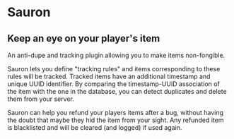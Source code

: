 # Sauron
## Keep an eye on your player's item

An anti-dupe and tracking plugin allowing you to make items non-fongible.

Sauron lets you define "tracking rules" and items corresponding to these rules will be tracked.
Tracked items have an additional timestamp and unique UUID identifier.
By comparing the timestamp-UUID association of the item with the one in the database, you can detect duplicates and delete them from your server.

Sauron can help you refund your players items after a bug, without having the doubt that maybe they hid the item from your sight.
Any refunded item is blacklisted and will be cleared (and logged) if used again.

